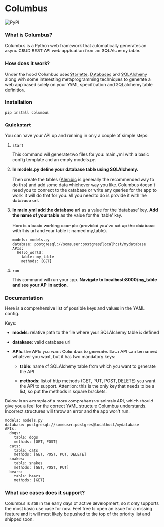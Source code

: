 # Columbus

![PyPI](https://img.shields.io/pypi/v/columbus)



### What is Columbus?

Columbus is a Python web framework that automatically generates an async CRUD REST API web application from an SQLAlchemy table.

### How does it work?

Under the hood Columbus uses [Starlette](https://www.starlette.io), [Databases](https://pypi.org/project/databases/) and [SQLAlchemy](https://www.sqlalchemy.org) along with some interesting metaprogramming techniques to generate a web app based solely on your YAML specification and SQLalchemy table definition. 

### Installation

 ```pip install columbus```

### Quickstart

You can have your API up and running in only a couple of simple steps:

1. ```start```

	This command will generate two files for you:
	main.yml with a basic config template and an empty models.py.

2. **In models.py define your database table using SQLAlchemy.** <br><br>
	Then create the tables ([Alembic](https://alembic.sqlalchemy.org/en/latest/) is generally the recommended way to do this) and add some data whichever way you like. Columbus doesn't need you to connect to the database or write any queries for the app to work, it will do that for you. All you need to do is provide it with the database url.

3. **In main.yml add the database url** as a value for the 'database' key. **Add the name of your table** as the value for the 'table' key. <br><br>Here is a basic working example (provided you've set up the database with this url and your table is named my_table).

	```
	models: models.py
	database: postgresql://someuser:postgres@localhost/mydatabase
	APIs:
	  hello_world:
	    table: my_table
	    methods: [GET]
	```    
	


4. ```run```

	This command will run your app. **Navigate to localhost:8000/my_table and see your API in action**.
	
	
### Documentation

Here is a comprehensive list of possible keys and values in the YAML config.

Keys:

- **models**: relative path to the file where your SQLAlchemy table is defined


- **database**: valid database url

- **APIs**: the APIs you want Columbus to generate. Each API can be named whatever you want, but it has two mandatory keys:
	
	- **table**: name of SQLAlchemy table from which you want to generate the API
	
	-  **methods**: list of http methods (GET, PUT, POST, DELETE) you want the API to support. Attention: this is the only key that needs to be a list, so put the methods in square brackets.

Below is an example of a more comprehensive animals API, which should give you a feel for the correct YAML structure Columbus understands. Incorrect structures will throw an error and the app won't run.


```
models: models.py
database: postgresql://someuser:postgres@localhost/mydatabase
APIs:
  dogs:
    table: dogs
    methods: [GET, POST]
  cats:
    table: cats   
    methods: [GET, POST, PUT, DELETE] 
  snakes:
    table: snakes
    methods: [GET, POST, PUT]   
  bears:
    table: bears
    methods: [GET]    
```    
    
    
    
    
    
    
### What use cases does it support?

Columbus is still in the early days of active development, so it only supports the most basic use case for now. Feel free to open an issue for a missing feature and it will most likely be pushed to the top of the priority list and shipped soon.
            




	
	
	
